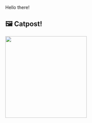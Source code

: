 Hello there!



## 🖼️ Catpost!

<sub>
    <img src="https://cdn2.thecatapi.com/images/c75.jpg" height="256">
</sub>

